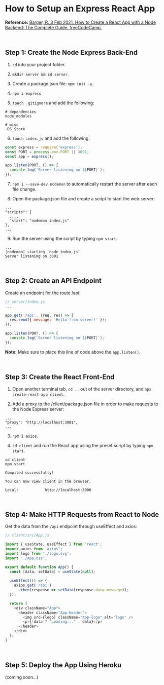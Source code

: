 # How to Setup an Express React App

**Reference:** [Barger, R. 3 Feb 2021. How to Create a React App with a Node Backend: The Complete Guide. freeCodeCamp.](https://www.freecodecamp.org/news/how-to-create-a-react-app-with-a-node-backend-the-complete-guide/)

<br>

## Step 1: Create the Node Express Back-End

1. `cd` into your project folder.

2. `mkdir server && cd server`.

3. Create a package.json file: `npm init -y`.

4. `npm i express`

5. `touch .gitignore` and add the following:

```
# dependencies
node_modules

# misc
.DS_Store
```

6. `touch index.js` and add the following:

```js
const express = require('express');
const PORT = process.env.PORT || 3001;
const app = express();

app.listen(PORT, () => {
  console.log(`Server listening on ${PORT}`);
});
```

7. `npm i --save-dev nodemon` to automatically restart the server after each file change.

8. Open the package.json file and create a script to start the web server:

```
...
"scripts": {
  ...,
  "start": "nodemon index.js"
},
...
```

9. Run the server using the script by typing `npm start`.

```
...
[nodemon] starting `node index.js`
Server listening on 3001
```

<br>

## Step 2: Create an API Endpoint

Create an endpoint for the route /api:

```js
// server/index.js
...

app.get('/api', (req, res) => {
  res.send({ message: 'Hello from server!' });
});

app.listen(PORT, () => {
  console.log(`Server listening on ${PORT}`);
});
```

**Note:** Make sure to place this line of code above the `app.listen()`.

<br>

## Step 3: Create the React Front-End

1. Open another terminal tab, `cd ..` out of the server directory, and `npx create-react-app client`.

2. Add a proxy to the /client/package.json file in order to make requests to the Node Express server:

```
...
"proxy": "http://localhost:3001",
...
```

3. `npm i axios`.

4. `cd client` and run the React app using the preset script by typing `npm start`.

```
cd client
npm start

Compiled successfully!

You can now view client in the browser.

Local:            http://localhost:3000
```

<br>

## Step 4: Make HTTP Requests from React to Node

Get the data from the `/api` endpoint through useEffect and axios:

```js
// client/src/App.js

import { useState, useEffect } from 'react';
import axios from 'axios';
import logo from './logo.svg';
import './App.css';

export default function App() {
  const [data, setData] = useState(null);
  
  useEffect(() => {
    axios.get('/api')
      .then(response => setData(response.data.message));
  });

  return (
    <div className="App">
      <header className="App-header">  
        <img src={logo} className="App-logo" alt="logo" />
        <p>{!data ? "Loading..." : data}</p>
      </header>
    </div>
  );
}
```

<br>

## Step 5: Deploy the App Using Heroku

(coming soon...)
